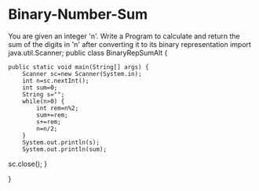# Binary-Number-Sum
You are given an integer 'n'. Write a Program to calculate and  return the sum of the digits in 'n' after converting it to its binary  representation
import java.util.Scanner;
public class BinaryRepSumAlt {

	public static void main(String[] args) {
		Scanner sc=new Scanner(System.in);
		int n=sc.nextInt();
		int sum=0;
		String s="";
		while(n>0) {
			int rem=n%2;
			sum+=rem;
			s+=rem;
			n=n/2;
		}
		System.out.println(s);
		System.out.println(sum);
sc.close();
	}

}
